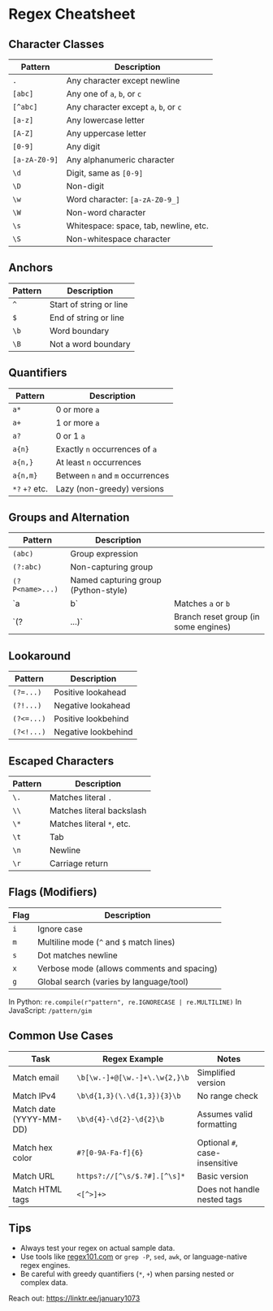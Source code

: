 # Regex Cheatsheet

## Character Classes

| Pattern       | Description                           |
| ------------- | ------------------------------------- |
| `.`           | Any character except newline          |
| `[abc]`       | Any one of `a`, `b`, or `c`           |
| `[^abc]`      | Any character except `a`, `b`, or `c` |
| `[a-z]`       | Any lowercase letter                  |
| `[A-Z]`       | Any uppercase letter                  |
| `[0-9]`       | Any digit                             |
| `[a-zA-Z0-9]` | Any alphanumeric character            |
| `\d`          | Digit, same as `[0-9]`                |
| `\D`          | Non-digit                             |
| `\w`          | Word character: `[a-zA-Z0-9_]`        |
| `\W`          | Non-word character                    |
| `\s`          | Whitespace: space, tab, newline, etc. |
| `\S`          | Non-whitespace character              |

## Anchors

| Pattern | Description             |
| ------- | ----------------------- |
| `^`     | Start of string or line |
| `$`     | End of string or line   |
| `\b`    | Word boundary           |
| `\B`    | Not a word boundary     |

## Quantifiers

| Pattern        | Description                     |
| -------------- | ------------------------------- |
| `a*`           | 0 or more `a`                   |
| `a+`           | 1 or more `a`                   |
| `a?`           | 0 or 1 `a`                      |
| `a{n}`         | Exactly `n` occurrences of `a`  |
| `a{n,}`        | At least `n` occurrences        |
| `a{n,m}`       | Between `n` and `m` occurrences |
| `*?` `+?` etc. | Lazy (non-greedy) versions      |

## Groups and Alternation

| Pattern         | Description                          |                                      |
| --------------- | ------------------------------------ | ------------------------------------ |
| `(abc)`         | Group expression                     |                                      |
| `(?:abc)`       | Non-capturing group                  |                                      |
| `(?P<name>...)` | Named capturing group (Python-style) |                                      |
| \`a             | b\`                                  | Matches `a` or `b`                   |
| \`(?            | ...)\`                               | Branch reset group (in some engines) |

## Lookaround

| Pattern    | Description         |
| ---------- | ------------------- |
| `(?=...)`  | Positive lookahead  |
| `(?!...)`  | Negative lookahead  |
| `(?<=...)` | Positive lookbehind |
| `(?<!...)` | Negative lookbehind |

## Escaped Characters

| Pattern | Description               |
| ------- | ------------------------- |
| `\.`    | Matches literal `.`       |
| `\\`    | Matches literal backslash |
| `\*`    | Matches literal `*`, etc. |
| `\t`    | Tab                       |
| `\n`    | Newline                   |
| `\r`    | Carriage return           |

## Flags (Modifiers)

| Flag | Description                                |
| ---- | ------------------------------------------ |
| `i`  | Ignore case                                |
| `m`  | Multiline mode (`^` and `$` match lines)   |
| `s`  | Dot matches newline                        |
| `x`  | Verbose mode (allows comments and spacing) |
| `g`  | Global search (varies by language/tool)    |

In Python: `re.compile(r"pattern", re.IGNORECASE | re.MULTILINE)`
In JavaScript: `/pattern/gim`

## Common Use Cases

| Task                    | Regex Example                 | Notes                          |
| ----------------------- | ----------------------------- | ------------------------------ |
| Match email             | `\b[\w.-]+@[\w.-]+\.\w{2,}\b` | Simplified version             |
| Match IPv4              | `\b\d{1,3}(\.\d{1,3}){3}\b`   | No range check                 |
| Match date (YYYY-MM-DD) | `\b\d{4}-\d{2}-\d{2}\b`       | Assumes valid formatting       |
| Match hex color         | `#?[0-9A-Fa-f]{6}`            | Optional `#`, case-insensitive |
| Match URL               | `https?://[^\s/$.?#].[^\s]*`  | Basic version                  |
| Match HTML tags         | `<[^>]+>`                     | Does not handle nested tags    |

## Tips

* Always test your regex on actual sample data.
* Use tools like [regex101.com](https://regex101.com) or `grep -P`, `sed`, `awk`, or language-native regex engines.
* Be careful with greedy quantifiers (`*`, `+`) when parsing nested or complex data.

Reach out: https://linktr.ee/january1073
